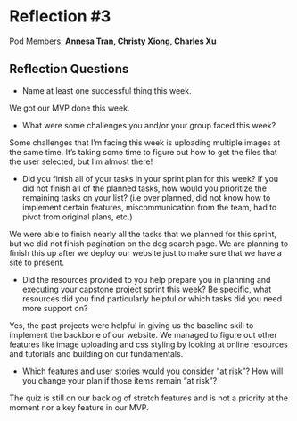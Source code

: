 # Reflection #3

Pod Members: **Annesa Tran, Christy Xiong, Charles Xu**

## Reflection Questions

* Name at least one successful thing this week.

We got our MVP done this week.

* What were some challenges you and/or your group faced this week?

 Some challenges that I’m facing this week is uploading multiple images at the same time. It’s taking some time to figure out how to get the files that the user selected, but I’m almost there!

* Did you finish all of your tasks in your sprint plan for this week? If you did not finish all of the planned tasks, how would you prioritize the remaining tasks on your list?  (i.e over planned, did not know how to implement certain features, miscommunication from the team, had to pivot from original plans, etc.)

We were able to finish nearly all the tasks that we planned for this sprint, but we did not finish pagination on the dog search page. We are planning to finish this up after we deploy our website just to make sure that we have a site to present. 

* Did the resources provided to you help prepare you in planning and executing your capstone project sprint this week? Be specific, what resources did you find particularly helpful or which tasks did you need more support on?

 Yes, the past projects were helpful in giving us the baseline skill to implement the backbone of our website. We managed to figure out other features like image uploading and css styling by looking at online resources and tutorials and building on our fundamentals.

* Which features and user stories would you consider “at risk”? How will you change your plan if those items remain “at risk”?

The quiz is still on our backlog of stretch features and is not a priority at the moment nor a key feature in our MVP.
